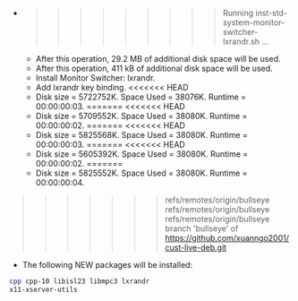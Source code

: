 * >>>>>>>>> Running inst-std-system-monitor-switcher-lxrandr.sh ...
  * After this operation, 29.2 MB of additional disk space will be used.
  * After this operation, 411 kB of additional disk space will be used.
  * Install Monitor Switcher: lxrandr.
  * Add lxrandr key binding.
<<<<<<< HEAD
  * Disk size = 5722752K. Space Used = 38076K. Runtime = 00:00:00:03.
=======
<<<<<<< HEAD
  * Disk size = 5709552K. Space Used = 38080K. Runtime = 00:00:00:02.
=======
<<<<<<< HEAD
  * Disk size = 5825568K. Space Used = 38080K. Runtime = 00:00:00:03.
=======
<<<<<<< HEAD
  * Disk size = 5605392K. Space Used = 38080K. Runtime = 00:00:00:02.
=======
  * Disk size = 5825552K. Space Used = 38080K. Runtime = 00:00:00:04.
>>>>>>> refs/remotes/origin/bullseye
>>>>>>> refs/remotes/origin/bullseye
>>>>>>> refs/remotes/origin/bullseye
>>>>>>> branch 'bullseye' of https://github.com/xuanngo2001/cust-live-deb.git
  * The following NEW packages will be installed:
  ```bash
cpp cpp-10 libisl23 libmpc3 lxrandr
x11-xserver-utils
  ```
